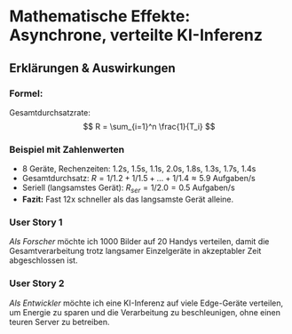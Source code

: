 # Mathematische Effekte: Asynchrone, verteilte KI-Inferenz

## Erklärungen & Auswirkungen

### Formel:
Gesamtdurchsatzrate:
$$
R = \sum_{i=1}^n \frac{1}{T_i}
$$

### Beispiel mit Zahlenwerten
- 8 Geräte, Rechenzeiten: 1.2s, 1.5s, 1.1s, 2.0s, 1.8s, 1.3s, 1.7s, 1.4s
- Gesamtdurchsatz: $R = 1/1.2 + 1/1.5 + ... + 1/1.4 \approx 5.9$ Aufgaben/s
- Seriell (langsamstes Gerät): $R_{ser} = 1/2.0 = 0.5$ Aufgaben/s
- **Fazit:** Fast 12x schneller als das langsamste Gerät alleine.

### User Story 1
*Als Forscher* möchte ich 1000 Bilder auf 20 Handys verteilen, damit die Gesamtverarbeitung trotz langsamer Einzelgeräte in akzeptabler Zeit abgeschlossen ist.

### User Story 2
*Als Entwickler* möchte ich eine KI-Inferenz auf viele Edge-Geräte verteilen, um Energie zu sparen und die Verarbeitung zu beschleunigen, ohne einen teuren Server zu betreiben.
